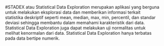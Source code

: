 #STADEX atau Statistical Data Exploration merupakan aplikasi yang berguna untuk melakukan eksplorasi data dan memberikan informasi terkait statistika deskriptif seperti mean, median, max, min, percentil, dan standar deviasi sehingga membantu dalam memahami karakteristik dari data. Statistical Data Exploration juga dapat melakukan uji normalitas untuk melihat kenormalan dari data. Statistical Data Exploration hanya terbatas pada data bertipe numerik.
